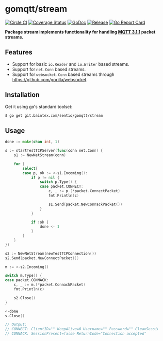 # gomqtt/stream

[![Circle CI](https://img.shields.io/circleci/project/gomqtt/stream.svg)](https://circleci.com/gh/gomqtt/stream)
[![Coverage Status](https://coveralls.io/repos/gomqtt/stream/badge.svg?branch=master&service=github)](https://coveralls.io/github/gomqtt/stream?branch=master)
[![GoDoc](https://godoc.org/git.baintex.com/sentio/gomqtt/stream?status.svg)](http://godoc.org/git.baintex.com/sentio/gomqtt/stream)
[![Release](https://img.shields.io/github/release/gomqtt/stream.svg)](https://git.baintex.com/sentio/gomqtt/stream/releases)
[![Go Report Card](http://goreportcard.com/badge/gomqtt/stream)](http://goreportcard.com/report/gomqtt/stream)

**Package stream implements functionality for handling [MQTT 3.1.1](http://docs.oasis-open.org/mqtt/mqtt/v3.1.1/) packet streams.**

## Features

- Support for basic `io.Reader` and `io.Writer` based streams.
- Support for `net.Conn` based streams.
- Support for `websocket.Conn` based streams through <https://github.com/gorilla/websocket>.

## Installation

Get it using go's standard toolset:

```bash
$ go get git.baintex.com/sentio/gomqtt/stream
```

## Usage

```go
done := make(chan int, 1)

s := startTestTCPServer(func(conn net.Conn) {
    s1 := NewNetStream(conn)

    for {
        select{
        case p, ok := <-s1.Incoming():
            if p != nil {
                switch p.Type() {
                case packet.CONNECT:
                    c, _ := p.(*packet.ConnectPacket)
                    fmt.Println(c)

                    s1.Send(packet.NewConnackPacket())
                }
            }

            if !ok {
                done <- 1
            }
        }
    }
})

s2 := NewNetStream(newTestTCPConnection())
s2.Send(packet.NewConnectPacket())

m := <-s2.Incoming()

switch m.Type() {
case packet.CONNACK:
    c, _ := m.(*packet.ConnackPacket)
    fmt.Println(c)

    s2.Close()
}

<-done
s.Close()

// Output:
// CONNECT: ClientID="" KeepAlive=0 Username="" Password="" CleanSession=true WillTopic="" WillPayload="" WillQOS=0 WillRetain=false
// CONNACK: SessionPresent=false ReturnCode="Connection accepted"
```
